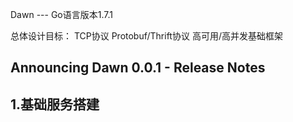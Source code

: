 Dawn --- Go语言版本1.7.1

总体设计目标：
TCP协议
Protobuf/Thrift协议
高可用/高并发基础框架


Announcing Dawn 0.0.1 - Release Notes
--------
1.基础服务搭建
--------